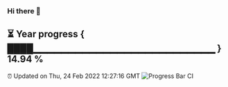 ### Hi there 👋
⏳ Year progress { ████▁▁▁▁▁▁▁▁▁▁▁▁▁▁▁▁▁▁▁▁▁▁▁▁▁▁ } 14.94 %
---
⏰ Updated on Thu, 24 Feb 2022 12:27:16 GMT
![Progress Bar CI](https://github.com/liununu/liununu/workflows/Progress%20Bar%20CI/badge.svg)
